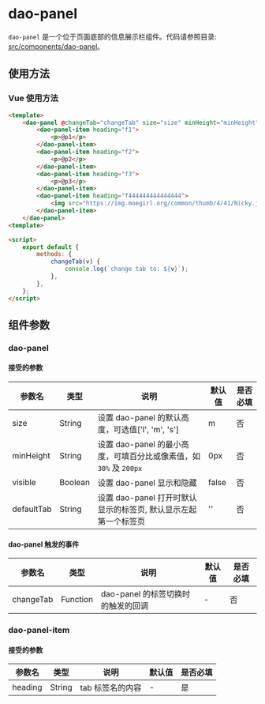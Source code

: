 # dao-panel

`dao-panel` 是一个位于页面底部的信息展示栏组件。代码请参照目录: [src/components/dao-panel](../src/components/dao-panel)。

## 使用方法

### Vue 使用方法

```html
<template>
    <dao-panel @changeTab="changeTab" size="size" minHeight="minHeight">
        <dao-panel-item heading="f1">
            <p>@p1</p>
        </dao-panel-item>
        <dao-panel-item heading="f2">
            <p>@p2</p>
        </dao-panel-item>
        <dao-panel-item heading="f3">
            <p>@p3</p>
        </dao-panel-item>
        <dao-panel-item heading="f444444444444444">
            <img src="https://img.moegirl.org/common/thumb/4/41/Nicky.jpg/250px-Nicky.jpg" alt="???">
        </dao-panel-item>
    </dao-panel>
<template>

<script>
    export default {
        methods: {
            changeTab(v) {
                console.log(`change tab to: ${v}`);
            },
        },
    };
</script>
```

## 组件参数

### dao-panel

#### 接受的参数

参数名 | 类型 | 说明 | 默认值 | 是否必填
-|-|-|-|-
size | String | 设置 dao-panel 的默认高度，可选值['l', 'm', 's'] | m | 否
minHeight | String | 设置 dao-panel 的最小高度，可填百分比或像素值，如 `30%` 及 `200px` | 0px | 否
visible | Boolean | 设置 dao-panel 显示和隐藏 | false | 否
defaultTab | String | 设置 dao-panel 打开时默认显示的标签页, 默认显示左起第一个标签页 | '' | 否

#### dao-panel 触发的事件

参数名 | 类型 | 说明 | 默认值 | 是否必填
-|-|-|-|-
changeTab | Function | dao-panel 的标签切换时的触发的回调  | - | 否

### dao-panel-item

#### 接受的参数

参数名 | 类型 | 说明 | 默认值 | 是否必填
-|-|-|-|-
heading | String | tab 标签名的内容 | - | 是
